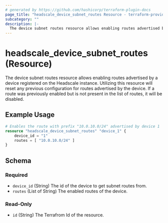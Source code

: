 ```yaml
---
# generated by https://github.com/hashicorp/terraform-plugin-docs
page_title: "headscale_device_subnet_routes Resource - terraform-provider-headscale"
subcategory: ""
description: |-
  The device subnet routes resource allows enabling routes advertised by a device registered on the Headscale instance. Utilizing this resource will reset any previous configuration for routes advertised by the device. If a route was previously enabled but is not present in the list of routes, it will be disabled.
---
```


# headscale_device_subnet_routes (Resource)

The device subnet routes resource allows enabling routes advertised by a device registered on the Headscale instance. Utilizing this resource will reset any previous configuration for routes advertised by the device. If a route was previously enabled but is not present in the list of routes, it will be disabled.

## Example Usage

```terraform
# Enables the route with prefix "10.0.10.0/24" advertised by device 1
resource "headscale_device_subnet_routes" "device_1" {
    device_id = "1"
    routes = [ "10.0.10.0/24" ]
}
```

<!-- schema generated by tfplugindocs -->
## Schema

### Required

- `device_id` (String) The id of the device to get subnet routes from.
- `routes` (List of String) The enabled routes of the device.

### Read-Only

- `id` (String) The Terrafrom Id of the resource.
